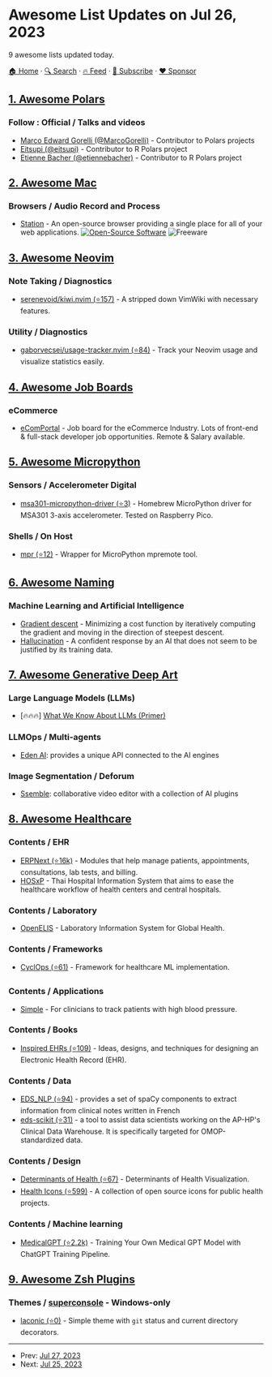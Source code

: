 # Awesome List Updates on Jul 26, 2023

9 awesome lists updated today.

[🏠 Home](/README.md) · [🔍 Search](https://www.trackawesomelist.com/search/) · [🔥 Feed](https://www.trackawesomelist.com/rss.xml) · [📮 Subscribe](https://trackawesomelist.us17.list-manage.com/subscribe?u=d2f0117aa829c83a63ec63c2f&id=36a103854c) · [❤️  Sponsor](https://github.com/sponsors/theowenyoung)



## [1. Awesome Polars](/content/ddotta/awesome-polars/README.md)

### Follow : Official / Talks and videos

*   [Marco Edward Gorelli (@MarcoGorelli)](https://github.com/MarcoGorelli) - Contributor to Polars projects
*   [Eitsupi (@eitsupi)](https://github.com/eitsupi) - Contributor to R Polars project
*   [Etienne Bacher (@etiennebacher)](https://github.com/etiennebacher) - Contributor to R Polars project

## [2. Awesome Mac](/content/jaywcjlove/awesome-mac/README.md)

### Browsers / Audio Record and Process

*   [Station](https://getstation.com/) - An open-source browser providing a single place for all of your web applications. [![Open-Source Software](https://jaywcjlove.github.io/sb/ico/min-oss.svg "Open Source Software")](https://github.com/getstation/desktop-app/) ![Freeware](https://jaywcjlove.github.io/sb/ico/min-free.svg "Freeware")

## [3. Awesome Neovim](/content/rockerBOO/awesome-neovim/README.md)

### Note Taking / Diagnostics

*   [serenevoid/kiwi.nvim (⭐157)](https://github.com/serenevoid/kiwi.nvim) - A stripped down VimWiki with necessary features.

### Utility / Diagnostics

*   [gaborvecsei/usage-tracker.nvim (⭐84)](https://github.com/gaborvecsei/usage-tracker.nvim) - Track your Neovim usage and visualize statistics easily.

## [4. Awesome Job Boards](/content/tramcar/awesome-job-boards/README.md)

### eCommerce

*   [eComPortal](https://www.ecomportal.co/) - Job board for the eCommerce Industry. Lots of front-end & full-stack developer job opportunities. Remote & Salary available.

## [5. Awesome Micropython](/content/mcauser/awesome-micropython/README.md)

### Sensors / Accelerometer Digital

*   [msa301-micropython-driver (⭐3)](https://github.com/wojciech-szmyt/msa301-micropython-driver) - Homebrew MicroPython driver for MSA301 3-axis accelerometer. Tested on Raspberry Pico.

### Shells / On Host

*   [mpr (⭐12)](https://github.com/bulletmark/mpr) - Wrapper for MicroPython mpremote tool.

## [6. Awesome Naming](/content/gruhn/awesome-naming/README.md)

### Machine Learning and Artificial Intelligence

*   [Gradient descent](https://en.wikipedia.org/wiki/Gradient_descent) - Minimizing a cost function by iteratively computing the gradient and moving in the direction of steepest descent.
*   [Hallucination](https://en.wikipedia.org/wiki/Hallucination_\(artificial_intelligence\)) - A confident response by an AI that does not seem to be justified by its training data.

## [7. Awesome Generative Deep Art](/content/filipecalegario/awesome-generative-deep-art/README.md)

### Large Language Models (LLMs)

*   \[🔥🔥🔥] [What We Know About LLMs (Primer)](https://willthompson.name/what-we-know-about-llms-primer)

### LLMOps / Multi-agents

*   [Eden AI](https://www.edenai.co/?referral=partner-producthunt8\&ref=producthunt): provides a unique API connected to the AI engines

### Image Segmentation / Deforum

*   [Ssemble](https://www.ssemble.com/): collaborative video editor with a collection of AI plugins

## [8. Awesome Healthcare](/content/kakoni/awesome-healthcare/README.md)

### Contents / EHR

*   [ERPNext (⭐16k)](https://github.com/frappe/erpnext) - Modules that help manage patients, appointments, consultations, lab tests, and billing.
*   [HOSxP](https://hosxp.net/wordpress/) - Thai Hospital Information System that aims to ease the healthcare workflow of health centers and central hospitals.

### Contents / Laboratory

*   [OpenELIS](https://openelis-global.org) - Laboratory Information System for Global Health.

### Contents / Frameworks

*   [CyclOps (⭐61)](https://github.com/VectorInstitute/cyclops) - Framework for healthcare ML implementation.

### Contents / Applications

*   [Simple](https://github.com/simpledotorg/) - For clinicians to track patients with high blood pressure.

### Contents / Books

*   [Inspired EHRs (⭐109)](https://github.com/goinvo/EHR) - Ideas, designs, and techniques for designing an Electronic Health Record (EHR).

### Contents / Data

*   [EDS\_NLP (⭐94)](https://github.com/aphp/edsnlp) - provides a set of spaCy components to extract information from clinical notes written in French
*   [eds-scikit (⭐31)](https://github.com/aphp/eds-scikit) - a tool to assist data scientists working on the AP-HP's Clinical Data Warehouse. It is specifically targeted for OMOP-standardized data.

### Contents / Design

*   [Determinants of Health (⭐67)](https://github.com/goinvo/HealthDeterminants) - Determinants of Health Visualization.
*   [Health Icons (⭐599)](https://github.com/resolvetosavelives/healthicons) - A collection of open source icons for public health projects.

### Contents / Machine learning

*   [MedicalGPT (⭐2.2k)](https://github.com/shibing624/MedicalGPT/blob/main/README_EN.md) - Training Your Own Medical GPT Model with ChatGPT Training Pipeline.

## [9. Awesome Zsh Plugins](/content/unixorn/awesome-zsh-plugins/README.md)

### Themes / [superconsole](https://github.com/alexchmykhalo/superconsole) - Windows-only

*   [laconic (⭐0)](https://github.com/Saka7/laconic.zsh-theme) - Simple theme with `git` status and current directory decorators.

---

- Prev: [Jul 27, 2023](/content/2023/07/27/README.md)
- Next: [Jul 25, 2023](/content/2023/07/25/README.md)